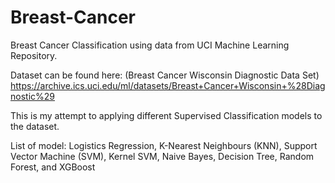# Breast-Cancer
Breast Cancer Classification using data from UCI Machine Learning Repository.

Dataset can be found here: (Breast Cancer Wisconsin Diagnostic Data Set)
  https://archive.ics.uci.edu/ml/datasets/Breast+Cancer+Wisconsin+%28Diagnostic%29

This is my attempt to applying different Supervised Classification models to the dataset.

List of model: Logistics Regression, 
K-Nearest Neighbours (KNN), 
Support Vector Machine (SVM), 
Kernel SVM, 
Naive Bayes, 
Decision Tree, 
Random Forest, and
XGBoost
